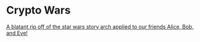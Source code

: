 # Crypto Wars

[A blatant rip off of the star wars story arch applied to our friends Alice, Bob, and Eve!](https://github.com/burrrata/the_cryptoeconomics_cookbook/blob/master/src/intro.md)
